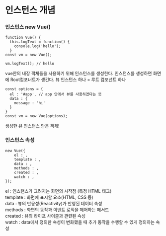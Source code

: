 # 인스턴스 개념 

### 인스턴스 new Vue()
    function Vue() {
      this.logText = function() {
        console.log('hello');
      }
    const vm = new Vue();
    
    vm.logText(); // hello
    
vue안의 내장 객체들을 사용하기 위해 인스턴스를 생성한다.
인스턴스를 생성하면 화면에 Root컴포너트가 생긴다. 뷰 인스턴스 하나 = 루트 컴포넌트 하나



    const options = {
      el : '#app', // app 안에서 뷰를 사용하겠다는 뜻
      data : {
        message : 'hi'
      }  
    }
    const vm = new Vue(options);
 
생성한 뷰 인스턴스 안은 객체!





### 인스턴스 속성

    new Vue({
        el : ,
        template : ,
        data : ,
        methods : ,
        created : ,
        watch : ,
    });
    
 el : 인스턴스가 그려지는 화면의 시작점 (특정 HTML 태그)  
 template : 화면에 표시할 요소(HTML, CSS 등)  
 data : 뷰의 반응성(Reactivity)가 반영된 데이터 속성  
 methods : 화면의 동작과 이벤트 로직을 제어하는 메서드  
 created : 뷰의 라이프 사이클과 관련된 속성  
 watch : data에서 정의한 속성이 변화했을 때 추가 동작을 수행할 수 있게 정의하는 속성  

